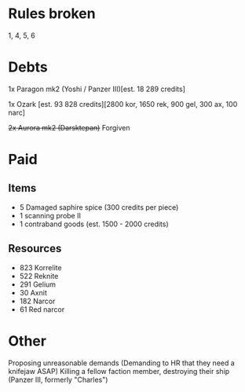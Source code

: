 # Rules broken
1, 4, 5, 6
# Debts
1x Paragon mk2 (Yoshi / Panzer III)[est. 18 289 credits]

1x Ozark [est. 93 828 credits][2800 kor, 1650 rek,	900 gel,	300 ax,	100 narc]

~~2x Aurora mk2 (Darsktepan)~~ Forgiven

# Paid

## Items
- 5 Damaged saphire spice (300 credits per piece)
- 1 scanning probe II
- 1 contraband goods (est. 1500 - 2000 credits)
## Resources
- 823 Korrelite
- 522 Reknite
- 291 Gelium
- 30 Axnit
- 182 Narcor
- 61 Red narcor

# Other
Proposing unreasonable demands (Demanding to HR that they need a knifejaw ASAP)
Killing a fellow faction member, destroying their ship (Panzer III, formerly "Charles")
